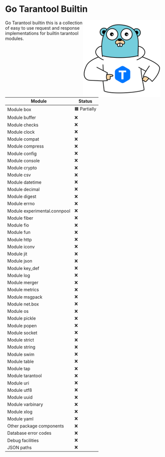 # Go Tarantool Builtin

<a href="http://tarantool.org">
	<img src="docs/static/logo.png"  width="250" align="right">
</a>
Go Tarantool builtin this is a collection of easy to use request 
and response implementations for builtin tarantool modules.

| **Module**                   | **Status**   |
|------------------------------|--------------|
| Module box                   | 🟧 Partially |
| Module buffer                | ❌            |
| Module checks                | ❌            |
| Module clock                 | ❌            |
| Module compat                | ❌            |
| Module compress              | ❌            |
| Module config                | ❌            |
| Module console               | ❌            |
| Module crypto                | ❌            |
| Module csv                   | ❌            |
| Module datetime              | ❌            |
| Module decimal               | ❌            |
| Module digest                | ❌            |
| Module errno                 | ❌            |
| Module experimental.connpool | ❌            |
| Module fiber                 | ❌            |
| Module fio                   | ❌            |
| Module fun                   | ❌            |
| Module http                  | ❌            |
| Module iconv                 | ❌            |
| Module jit                   | ❌            |
| Module json                  | ❌            |
| Module key_def               | ❌            |
| Module log                   | ❌            |
| Module merger                | ❌            |
| Module metrics               | ❌            |
| Module msgpack               | ❌            |
| Module net.box               | ❌            |
| Module os                    | ❌            |
| Module pickle                | ❌            |
| Module popen                 | ❌            |
| Module socket                | ❌            |
| Module strict                | ❌            |
| Module string                | ❌            |
| Module swim                  | ❌            |
| Module table                 | ❌            |
| Module tap                   | ❌            |
| Module tarantool             | ❌            |
| Module uri                   | ❌            |
| Module utf8                  | ❌            |
| Module uuid                  | ❌            |
| Module varbinary             | ❌            |
| Module xlog                  | ❌            |
| Module yaml                  | ❌            |
| Other package components     | ❌            |
| Database error codes         | ❌            |
| Debug facilities             | ❌            |
| JSON paths                   | ❌            |
